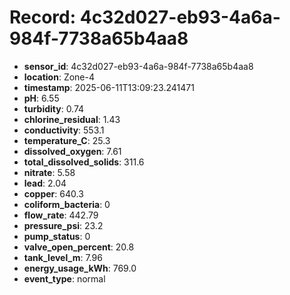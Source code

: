 # Record: 4c32d027-eb93-4a6a-984f-7738a65b4aa8

- **sensor_id**: 4c32d027-eb93-4a6a-984f-7738a65b4aa8
- **location**: Zone-4
- **timestamp**: 2025-06-11T13:09:23.241471
- **pH**: 6.55
- **turbidity**: 0.74
- **chlorine_residual**: 1.43
- **conductivity**: 553.1
- **temperature_C**: 25.3
- **dissolved_oxygen**: 7.61
- **total_dissolved_solids**: 311.6
- **nitrate**: 5.58
- **lead**: 2.04
- **copper**: 640.3
- **coliform_bacteria**: 0
- **flow_rate**: 442.79
- **pressure_psi**: 23.2
- **pump_status**: 0
- **valve_open_percent**: 20.8
- **tank_level_m**: 7.96
- **energy_usage_kWh**: 769.0
- **event_type**: normal